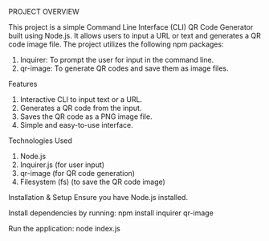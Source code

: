 PROJECT OVERVIEW

This project is a simple Command Line Interface (CLI) QR Code Generator built using Node.js. It allows users to input a URL or text and generates a QR code image file. The project utilizes the following npm packages:
1. Inquirer: To prompt the user for input in the command line.
2. qr-image: To generate QR codes and save them as image files.

Features
1. Interactive CLI to input text or a URL.
2. Generates a QR code from the input.
3. Saves the QR code as a PNG image file.
4. Simple and easy-to-use interface.

Technologies Used
1. Node.js
2. Inquirer.js (for user input)
3. qr-image (for QR code generation)
4. Filesystem (fs) (to save the QR code image)

Installation & Setup
Ensure you have Node.js installed.

Install dependencies by running:
npm install inquirer qr-image

Run the application:
node index.js
